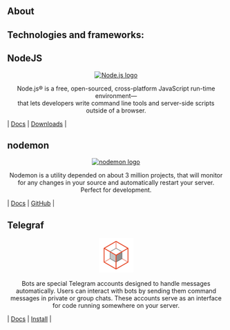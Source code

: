 ## About 


## Technologies and frameworks:
## NodeJS

<p align="center"> 
    <a href="https://nodejs.org/">
        <img src="https://raw.githubusercontent.com/nodejs/nodejs.org/main/public/static/images/logo-hexagon.svg" alt="Node.js logo" height="140">
    </a>
</p>
<p align="center">  
    Node.js® is a free, open-sourced, cross-platform JavaScript run-time environment—<br> that lets developers write command line tools and server-side scripts outside of a browser.
</p>

| [Docs](https://https://nodejs.org/en/docs) | [Downloads](https://nodejs.org/en/download) |

## nodemon
<p align="center"> 
    <a href="https://nodemon.io/">
        <img src="https://www.vectorlogo.zone/logos/nodemonio/nodemonio-ar21.png" alt="nodemon logo" height="140">
    </a>
</p>
<p align="center">  
    Nodemon is a utility depended on about 3 million projects, that will monitor for any changes in your source and automatically restart your server. Perfect for development.
</p>

| [Docs](https://github.com/remy/nodemon#nodemon) | [GitHub](https://github.com/remy/nodemon/) |


## Telegraf

<p align="center"> 

<a href="https://telegrafjs.org/#/">
    <img src="https://raw.githubusercontent.com/telegraf/telegraf/HEAD/docs/assets/logo.svg" alt="Telegraf logo" height="80">
</a>

</p>

<p align="center">  
Bots are special Telegram accounts designed to handle messages automatically. Users can interact with bots by sending them command messages in private or group chats. These accounts serve as an interface for code running somewhere on your server.
</p>

| [Docs](https://www.npmjs.com/package/telegraf) | [Install](https://telegrafjs.org/#/?id=installation) |

[//]: # ()
[//]: # ()
[//]: # (# Libraries:)

[//]: # ()
[//]: # (## Axios)

[//]: # (<p align="center"> )

[//]: # (    <a href="https://axios-http.com/">)

[//]: # (        <img src="https://upload.wikimedia.org/wikipedia/commons/d/d1/Axios_%28computer_library%29_logo.svg" alt="AXIOS logo" height="60">)

[//]: # (    </a>)

[//]: # (</p>)

[//]: # (<p align="center">  )

[//]: # (    Promise based HTTP client for the browser and node.js)

[//]: # (    Axios is a simple promise based HTTP client for the browser and node.js. Axios provides a simple to use library in a small package with a very extensible interface.)

[//]: # (</p>)

[//]: # ()
[//]: # (| [Docs]&#40;https://github.com/axios/axios&#41; | [Quick Start]&#40;https://axios-http.com/docs/intro&#41; | [Video Tutorial]&#40;https://www.youtube.com/watch?v=fDVhl3DGkD0&#41; |)

[//]: # ()
[//]: # (## Bootstrap 5)

[//]: # (<p align="center"> )

[//]: # (    <a href="https://getbootstrap.com/">)

[//]: # (        <img src="https://upload.wikimedia.org/wikipedia/commons/b/b2/Bootstrap_logo.svg" alt="Bootstrap logo" height="60">)

[//]: # (    </a>)

[//]: # (</p>)

[//]: # (<p align="center">  )

[//]: # (    Bootstrap is a powerful, feature-packed frontend toolkit. Build anything—from prototype to production—in minutes.)

[//]: # (</p>)

[//]: # ()
[//]: # (| [Docs]&#40;https://getbootstrap.com/docs/5.3/getting-started/introduction/&#41; | [Quick Start]&#40;https://getbootstrap.com/docs/5.3/getting-started/introduction/&#41; |)

[//]: # ()
[//]: # (## Bcrypt)

[//]: # (<p align="center">  )

[//]: # (Bcrypt is a password-hashing function designed by Niels Provos and David Mazières, based on the Blowfish cipher and presented at USENIX in 1999.[1] Besides incorporating a salt to protect against rainbow table attacks, bcrypt is an adaptive function: over time, the iteration count can be increased to make it slower, so it remains resistant to brute-force search attacks even with increasing computation power.)

[//]: # (</p>)

[//]: # ()
[//]: # (| [Docs]&#40;https://www.npmjs.com/package/bcrypt&#41; |)

[//]: # ()
[//]: # (## Chalk)

[//]: # (<p align="center"> )

[//]: # (    <a href="https://www.npmjs.com/package/chalk">)

[//]: # (        <img src="https://raw.githubusercontent.com/chalk/chalk/a370f468a43999e4397094ff5c3d17aadcc4860e/media/logo.svg" alt="CHALK logo" height="60">)

[//]: # (    </a>)

[//]: # (</p>)

[//]: # (<p align="center">  )

[//]: # (    Colorize your console output!)

[//]: # (</p>)

[//]: # ()
[//]: # (| [Docs]&#40;https://www.npmjs.com/package/chalk&#41; | [Quick Start]&#40;https://www.npmjs.com/package/chalk&#41; | [Video Tutorial]&#40;https://www.youtube.com/watch?v=czsc2rsS3NY&#41; |)

[//]: # ()
[//]: # (## Config)

[//]: # (<p align="center">  )

[//]: # (Node-config organizes hierarchical configurations for your app deployments.)

[//]: # (</p>)

[//]: # ()
[//]: # (| [Docs]&#40;https://www.npmjs.com/package/config&#41; |)

[//]: # ()
[//]: # (## Cors)

[//]: # (<p align="center">  )

[//]: # (    CORS is a node.js package for providing a Connect/Express middleware that can be used to enable CORS with various options.)

[//]: # (</p>)

[//]: # ()
[//]: # (| [Docs]&#40;https://www.npmjs.com/package/cors&#41; |)

[//]: # ()
[//]: # (## Eslint)

[//]: # ()
[//]: # (<p align="center"> )

[//]: # (    <a href="https://eslint.org/">)

[//]: # (        <img src="https://www.vectorlogo.zone/logos/eslint/eslint-ar21.svg" alt="ESLint logo" height="60">)

[//]: # (    </a>)

[//]: # (</p>)

[//]: # (ESLint statically analyzes your code to quickly find problems. It is built into most text editors and you can run ESLint as part of your continuous integration pipeline.)

[//]: # (<p align="center">  )

[//]: # ()
[//]: # (</p>)

[//]: # ()
[//]: # (| [Docs]&#40;https://eslint.org/docs/latest/&#41; | [Quick Start]&#40;https://eslint.org/docs/latest/use/getting-started&#41; |)

[//]: # ()
[//]: # (## Express)

[//]: # (<p align="center"> )

[//]: # (    <a href="https://expressjs.com/">)

[//]: # (        <img src="https://www.vectorlogo.zone/logos/expressjs/expressjs-ar21.svg" alt="Express logo" height="60">)

[//]: # (    </a>)

[//]: # (</p>)

[//]: # (<p align="center">  )

[//]: # (Express is a flexible and lightweight Node.js web application framework that provides a set of advanced features for web and mobile applications.)

[//]: # (</p>)

[//]: # ()
[//]: # (| [Docs]&#40;https://expressjs.com/en/guide/routing.html&#41; |)

[//]: # ()
[//]: # (## Express-validator)

[//]: # (<p align="center">  )

[//]: # (Express-validator is a set of express.js middlewares that wraps the extensive collection of validators and sanitizers offered by validator.js.)

[//]: # (</p>)

[//]: # ()
[//]: # (| [Docs]&#40;https://www.npmjs.com/package/express-validator&#41; |)

[//]: # (## Jsonwebtoken)

[//]: # (<p align="center"> )

[//]: # (    <a href="https://jwt.io/">)

[//]: # (        <img src="https://jwt.io/img/pic_logo.svg" alt="logo" height="60">)

[//]: # (    </a>)

[//]: # (</p>)

[//]: # (JSON Web Tokens are an open, industry standard RFC 7519 method for representing claims securely between two parties.)

[//]: # ()
[//]: # (JWT.IO allows you to decode, verify and generate JWT.)

[//]: # (<p align="center">  )

[//]: # ()
[//]: # (</p>)

[//]: # ()
[//]: # (| [Docs]&#40;https://www.npmjs.com/package/jsonwebtoken&#41; |)

[//]: # ()
[//]: # (## Lodash)

[//]: # (<p align="center"> )

[//]: # (    <a href="https://lodash.com/">)

[//]: # (        <img src="https://www.vectorlogo.zone/logos/lodash/lodash-ar21.svg" alt="logo" height="60">)

[//]: # (    </a>)

[//]: # (</p>)

[//]: # (<p align="center">  )

[//]: # (    A modern JavaScript utility library delivering modularity, performance & extras.)

[//]: # (</p>)

[//]: # ()
[//]: # (| [Docs]&#40;https://lodash.com/docs/4.17.15&#41; |)

[//]: # ()
[//]: # (## Mongoose)

[//]: # (<p align="center"> )

[//]: # (    <a href="https://mongoosejs.com/">)

[//]: # (        <img src="https://encrypted-tbn0.gstatic.com/images?q=tbn:ANd9GcSqv86vz-hwyPmIqd0X_QNcEuxQbdKUkcLblD7Pi0kHaw&s" alt="logo" height="60">)

[//]: # (    </a>)

[//]: # (</p>)

[//]: # (<p align="center">  )

[//]: # (elegant mongodb object modeling for node.js)

[//]: # (</p>)

[//]: # ()
[//]: # (| [Docs]&#40;https://mongoosejs.com/docs/guide.html&#41; |)

[//]: # ()
[//]: # (## Nanoid)

[//]: # (<p align="center"> )

[//]: # (    <a href="https://www.npmjs.com/package/nanoid">)

[//]: # (        <img src="https://camo.githubusercontent.com/c306d97014be1caa9a2a511a0ff4722d54a77b0b6c81a18c81113d6051408325/68747470733a2f2f61692e6769746875622e696f2f6e616e6f69642f6c6f676f2e737667" alt="logo" height="60">)

[//]: # (    </a>)

[//]: # (</p>)

[//]: # (<p align="center">  )

[//]: # (A tiny, secure, URL-friendly, unique string ID generator for JavaScript.)

[//]: # (</p>)

[//]: # ()
[//]: # (| [Docs]&#40;https://www.npmjs.com/package/nanoid&#41; |)

[//]: # ()
[//]: # (## React-Router)

[//]: # (<p align="center"> )

[//]: # (    <a href="https://reactrouter.com/">)

[//]: # (        <img src="https://reactrouter.com/_brand/react-router-stacked-color-inverted.png" alt="logo" height="60">)

[//]: # (    </a>)

[//]: # (</p>)

[//]: # (<p align="center">  )

[//]: # (React Router is a lightweight, fully-featured routing library for the React JavaScript library. React Router runs everywhere that React runs; on the web, on the server &#40;using node.js&#41;, and on React Native.)

[//]: # (</p>)

[//]: # ()
[//]: # (| [Docs]&#40;https://reactrouter.com/en/main/start/tutorial&#41;)

[//]: # ()
[//]: # (## React-Toastify)

[//]: # (<p align="center">  )

[//]: # ( React-Toastify allows you to add notifications to your app with ease. No more nonsense!)

[//]: # (</p>)

[//]: # ()
[//]: # (| [Docs]&#40;https://github.com/fkhadra/react-toastify#readme&#41; |)

[//]: # ()
[//]: # (## Redux)

[//]: # (<p align="center"> )

[//]: # (    <a href="https://redux.js.org/">)

[//]: # (        <img src="https://cdn.worldvectorlogo.com/logos/redux.svg" alt="logo" height="60">)

[//]: # (    </a>)

[//]: # (</p>)

[//]: # (<p align="center">  )

[//]: # (A Predictable State Container for JS Apps)

[//]: # (</p>)

[//]: # ()
[//]: # (| [User Guide]&#40;https://redux.js.org/usage/&#41; | [Quick Start]&#40;https://redux.js.org/introduction/getting-started&#41; |)

[//]: # ()
[//]: # (## Yup)

[//]: # (<p align="center">  )

[//]: # (Yup is a schema builder for runtime value parsing and validation. Define a schema, transform a value to match, assert the shape of an existing value, or both. Yup schema are extremely expressive and allow modeling complex, interdependent validations, or value transformation.)

[//]: # (</p>)

[//]: # ()
[//]: # (| [Quick Start]&#40;https://www.npmjs.com/package/yup&#41; |)
